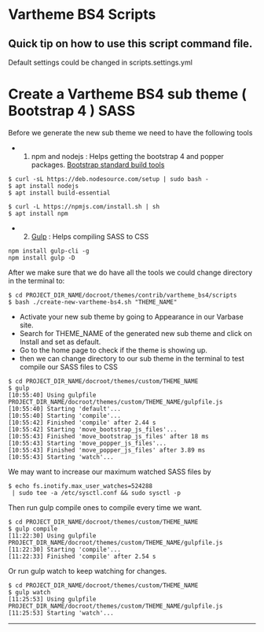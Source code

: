 # Vartheme BS4 Scripts

## Quick tip on how to use this script command file.

Default settings could be changed in scripts.settings.yml


# Create a Vartheme BS4 sub theme ( Bootstrap 4 ) SASS

Before we generate the new sub theme we need to have the following tools
* 1. npm and nodejs : Helps getting the bootstrap 4 and popper packages. 
        [Bootstrap standard build tools](https://getbootstrap.com/docs/4.0/getting-started/build-tools/)
```
$ curl -sL https://deb.nodesource.com/setup | sudo bash -
$ apt install nodejs
$ apt install build-essential

$ curl -L https://npmjs.com/install.sh | sh
$ apt install npm
```

* 2. [Gulp](https://gulpjs.com) : Helps compiling SASS to CSS
```
npm install gulp-cli -g
npm install gulp -D
```


After we make sure that we do have all the tools we could change directory
 in the terminal to:

```
$ cd PROJECT_DIR_NAME/docroot/themes/contrib/vartheme_bs4/scripts
$ bash ./create-new-vartheme-bs4.sh "THEME_NAME"
```

* Activate your new sub theme by going to Appearance in our Varbase site.
* Search for THEME_NAME of the generated new sub theme and click on Install
 and set as default.
* Go to the home page to check if the theme is showing up.
* then we can change directory to our sub theme in the terminal to test compile
 our SASS files to CSS

```
$ cd PROJECT_DIR_NAME/docroot/themes/custom/THEME_NAME
$ gulp
[10:55:40] Using gulpfile PROJECT_DIR_NAME/docroot/themes/custom/THEME_NAME/gulpfile.js
[10:55:40] Starting 'default'...
[10:55:40] Starting 'compile'...
[10:55:42] Finished 'compile' after 2.44 s
[10:55:42] Starting 'move_bootstrap_js_files'...
[10:55:43] Finished 'move_bootstrap_js_files' after 18 ms
[10:55:43] Starting 'move_popper_js_files'...
[10:55:43] Finished 'move_popper_js_files' after 3.89 ms
[10:55:43] Starting 'watch'...
```

We may want to increase our maximum watched SASS files by

```
$ echo fs.inotify.max_user_watches=524288
 | sudo tee -a /etc/sysctl.conf && sudo sysctl -p
```

Then run gulp compile ones to compile every time we want.

```
$ cd PROJECT_DIR_NAME/docroot/themes/custom/THEME_NAME
$ gulp compile
[11:22:30] Using gulpfile PROJECT_DIR_NAME/docroot/themes/custom/THEME_NAME/gulpfile.js
[11:22:30] Starting 'compile'...
[11:22:33] Finished 'compile' after 2.54 s
```

Or run gulp watch to keep watching for changes.

```
$ cd PROJECT_DIR_NAME/docroot/themes/custom/THEME_NAME
$ gulp watch
[11:25:53] Using gulpfile PROJECT_DIR_NAME/docroot/themes/custom/THEME_NAME/gulpfile.js
[11:25:53] Starting 'watch'...
```
--------------------------------------------------------------------------------
